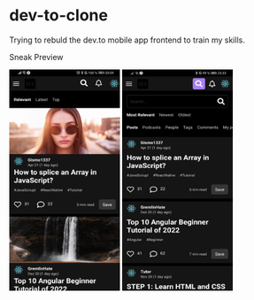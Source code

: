 # dev-to-clone

Trying to rebuld the dev.to mobile app frontend to train my skills.

Sneak Preview

<img src="https://github.com/Gismo1337/dev-to-clone/blob/main/assets/previewFeed.png" width="200" height="400" />
<img src="https://github.com/Gismo1337/dev-to-clone/blob/main/assets/previewSearch.png" width="200" height="400" />